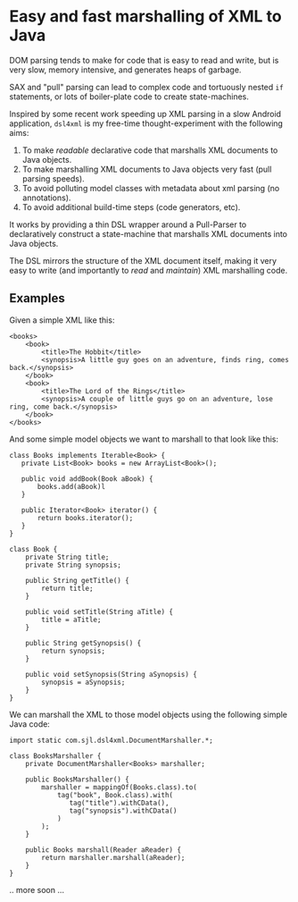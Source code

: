 # Easy and fast marshalling of XML to Java

DOM parsing tends to make for code that is easy to read and write, but is very slow, memory intensive, and generates heaps of garbage. 

SAX and "pull" parsing can lead to complex code and tortuously nested `if` statements, or lots of boiler-plate code to create state-machines.

Inspired by some recent work speeding up XML parsing in a slow Android application, `dsl4xml` is my free-time thought-experiment with the following aims:

1. To make _readable_ declarative code that marshalls XML documents to Java objects.
2. To make marshalling XML documents to Java objects very fast (pull parsing speeds).
3. To avoid polluting model classes with metadata about xml parsing (no annotations).
4. To avoid additional build-time steps (code generators, etc).

It works by providing a thin DSL wrapper around a Pull-Parser to declaratively construct a state-machine that marshalls XML documents into Java objects. 

The DSL mirrors the structure of the XML document itself, making it very easy to write (and importantly to _read_ and _maintain_) XML marshalling code.

## Examples

Given a simple XML like this:

	<books>
	    <book>
	        <title>The Hobbit</title>
	        <synopsis>A little guy goes on an adventure, finds ring, comes back.</synopsis>
	    </book>
	    <book>
	        <title>The Lord of the Rings</title>
	        <synopsis>A couple of little guys go on an adventure, lose ring, come back.</synopsis>
	    </book>
	</books>

And some simple model objects we want to marshall to that look like this:

    class Books implements Iterable<Book> {
       private List<Book> books = new ArrayList<Book>();
       
       public void addBook(Book aBook) {
           books.add(aBook)l
       }
       
       public Iterator<Book> iterator() {
           return books.iterator();
       }
    }
    
    class Book {
    	private String title;
    	private String synopsis;
    	
    	public String getTitle() {
    	    return title;
    	}
    	
    	public void setTitle(String aTitle) {
    	    title = aTitle;
    	}
    	
    	public String getSynopsis() {
    	    return synopsis;
    	}
    	
    	public void setSynopsis(String aSynopsis) {
    	    synopsis = aSynopsis;
    	}
    }

We can marshall the XML to those model objects using the following simple Java code:

    import static com.sjl.dsl4xml.DocumentMarshaller.*;

    class BooksMarshaller {
	    private DocumentMarshaller<Books> marshaller;

	    public BooksMarshaller() {
	        marshaller = mappingOf(Books.class).to(
		        tag("book", Book.class).with(
	               tag("title").withCData(),
	               tag("synopsis").withCData()
			    )
		    );
	    }

        public Books marshall(Reader aReader) {
            return marshaller.marshall(aReader);
	    }
	}
	
.. more soon ...